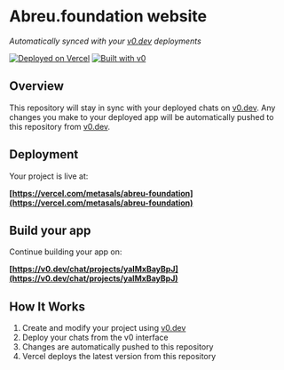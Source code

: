 # Abreu.foundation website

*Automatically synced with your [v0.dev](https://v0.dev) deployments*

[![Deployed on Vercel](https://img.shields.io/badge/Deployed%20on-Vercel-black?style=for-the-badge&logo=vercel)](https://vercel.com/metasals/abreu-foundation)
[![Built with v0](https://img.shields.io/badge/Built%20with-v0.dev-black?style=for-the-badge)](https://v0.dev/chat/projects/yaIMxBayBpJ)

## Overview

This repository will stay in sync with your deployed chats on [v0.dev](https://v0.dev).
Any changes you make to your deployed app will be automatically pushed to this repository from [v0.dev](https://v0.dev).

## Deployment

Your project is live at:

**[https://vercel.com/metasals/abreu-foundation](https://vercel.com/metasals/abreu-foundation)**

## Build your app

Continue building your app on:

**[https://v0.dev/chat/projects/yaIMxBayBpJ](https://v0.dev/chat/projects/yaIMxBayBpJ)**

## How It Works

1. Create and modify your project using [v0.dev](https://v0.dev)
2. Deploy your chats from the v0 interface
3. Changes are automatically pushed to this repository
4. Vercel deploys the latest version from this repository